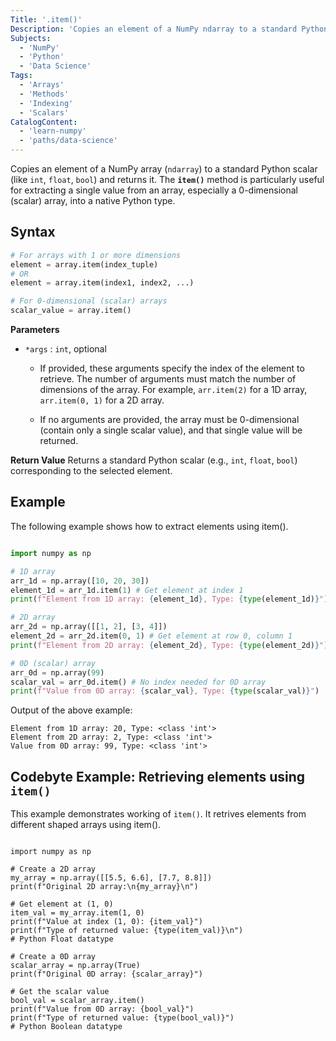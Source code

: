 ```yaml
---
Title: '.item()'
Description: 'Copies an element of a NumPy ndarray to a standard Python scalar and returns it.'
Subjects: 
  - 'NumPy'
  - 'Python'
  - 'Data Science'
Tags: 
  - 'Arrays'
  - 'Methods'
  - 'Indexing'
  - 'Scalars'
CatalogContent:
  - 'learn-numpy'
  - 'paths/data-science'
---
```


Copies an element of a NumPy array (`ndarray`) to a standard Python scalar (like `int`, `float`, `bool`) and returns it. The **`item()`** method is particularly useful for extracting a single value from an array, especially a 0-dimensional (scalar) array, into a native Python type.

## Syntax

```py
# For arrays with 1 or more dimensions
element = array.item(index_tuple) 
# OR
element = array.item(index1, index2, ...)

# For 0-dimensional (scalar) arrays
scalar_value = array.item()
```

**Parameters**
- `*args` : `int`, optional

    - If provided, these arguments specify the index of
    the element to retrieve. The number of arguments must match the number of dimensions of the array. For example, `arr.item(2)` for a 1D array, `arr.item(0, 1)` for a 2D array.

    - If no arguments are provided, the array must be 0-dimensional (contain only a single scalar value), and that single value will be returned.

**Return Value**
Returns a standard Python scalar (e.g., `int`, `float`, `bool`) corresponding to the selected element.

## Example
The following example shows how to extract elements using item().

```py

import numpy as np

# 1D array
arr_1d = np.array([10, 20, 30])
element_1d = arr_1d.item(1) # Get element at index 1
print(f"Element from 1D array: {element_1d}, Type: {type(element_1d)}")

# 2D array
arr_2d = np.array([[1, 2], [3, 4]])
element_2d = arr_2d.item(0, 1) # Get element at row 0, column 1
print(f"Element from 2D array: {element_2d}, Type: {type(element_2d)}")

# 0D (scalar) array
arr_0d = np.array(99)
scalar_val = arr_0d.item() # No index needed for 0D array
print(f"Value from 0D array: {scalar_val}, Type: {type(scalar_val)}")
```
Output of the above example:

```shell
Element from 1D array: 20, Type: <class 'int'>
Element from 2D array: 2, Type: <class 'int'>
Value from 0D array: 99, Type: <class 'int'>
```

## Codebyte Example: Retrieving elements using `item()`
This example demonstrates working of `item()`. It retrives elements from different shaped arrays using item().

```codebyte/python

import numpy as np

# Create a 2D array
my_array = np.array([[5.5, 6.6], [7.7, 8.8]])
print(f"Original 2D array:\n{my_array}\n")

# Get element at (1, 0)
item_val = my_array.item(1, 0) 
print(f"Value at index (1, 0): {item_val}")
print(f"Type of returned value: {type(item_val)}\n") 
# Python Float datatype

# Create a 0D array
scalar_array = np.array(True) 
print(f"Original 0D array: {scalar_array}")

# Get the scalar value
bool_val = scalar_array.item()
print(f"Value from 0D array: {bool_val}")
print(f"Type of returned value: {type(bool_val)}")
# Python Boolean datatype

```
